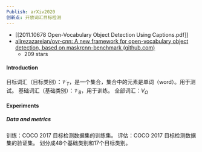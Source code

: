 ```yaml
---
Publish: arXiv2020
创新点: 开放词汇目标检测
---
```

- [[2011.10678 Open-Vocabulary Object Detection Using Captions.pdf]]
- [alirezazareian/ovr-cnn: A new framework for open-vocabulary object detection, based on maskrcnn-benchmark (github.com)](https://github.com/alirezazareian/ovr-cnn)
	- 209 stars
#### Introduction
目标词汇（目标类别）：$\mathcal{V}_T$，是一个集合，集合中的元素是单词（word）。用于测试。
基础词汇（基础类别）：$\mathcal{V}_{B}$，用于训练。
全部词汇：$V_{\Omega}$
#### Experiments
##### Data and metrics
训练：COCO 2017 目标检测数据集的训练集。
评估：COCO 2017 目标检测数据集的验证集。
划分成48个基础类别和17个目标类别。